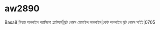 # aw2890
Basa8|বিশ্বস্ত অনলাইন ক্যাসিনো প্ল্যাটফর্ম|স্লট গেমস মোবাইল অনলাইন|বেস্ট অনলাইন স্লট গেমস সাইট|0705
